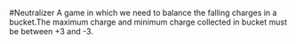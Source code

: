 #Neutralizer
A game in which we need to balance the falling charges in a bucket.The maximum charge and minimum charge collected in bucket must be between +3 and -3.
